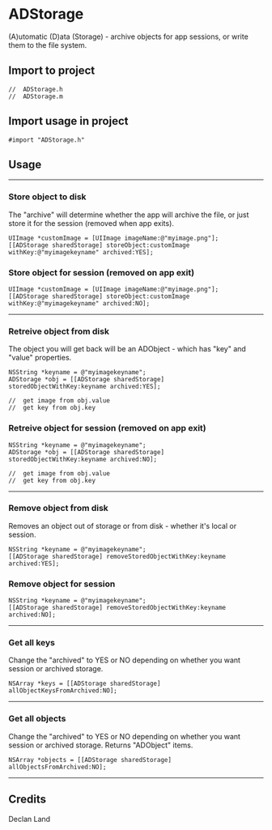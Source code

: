#   ADStorage

(A)utomatic (D)ata (Storage) - archive objects for app sessions, or write them to the file system.

##  Import to project
```objc
//  ADStorage.h
//  ADStorage.m
```

##  Import usage in project
```objc
#import "ADStorage.h"
```

##  Usage

<hr></hr>

### Store object to disk
The "archive" will determine whether the app will archive the file, or just store it for the session (removed when app exits).
```objc
UIImage *customImage = [UIImage imageName:@"myimage.png"];
[[ADStorage sharedStorage] storeObject:customImage withKey:@"myimagekeyname" archived:YES];
```
### Store object for session (removed on app exit)
```objc
UIImage *customImage = [UIImage imageName:@"myimage.png"];
[[ADStorage sharedStorage] storeObject:customImage withKey:@"myimagekeyname" archived:NO];
```
<hr></hr>

### Retreive object from disk
The object you will get back will be an ADObject - which has "key" and "value" properties.
```objc
NSString *keyname = @"myimagekeyname";
ADStorage *obj = [[ADStorage sharedStorage] storedObjectWithKey:keyname archived:YES];

//  get image from obj.value
//  get key from obj.key
```

### Retreive object for session (removed on app exit)
```objc
NSString *keyname = @"myimagekeyname";
ADStorage *obj = [[ADStorage sharedStorage] storedObjectWithKey:keyname archived:NO];

//  get image from obj.value
//  get key from obj.key
```

<hr></hr>

### Remove object from disk
Removes an object out of storage or from disk - whether it's local or session.
```objc
NSString *keyname = @"myimagekeyname";
[[ADStorage sharedStorage] removeStoredObjectWithKey:keyname archived:YES];
```

### Remove object for session
```objc
NSString *keyname = @"myimagekeyname";
[[ADStorage sharedStorage] removeStoredObjectWithKey:keyname archived:NO];
```

<hr></hr>

### Get all keys
Change the "archived" to YES or NO depending on whether you want session or archived storage.
```objc
NSArray *keys = [[ADStorage sharedStorage] allObjectKeysFromArchived:NO];
```

<hr></hr>

### Get all objects
Change the "archived" to YES or NO depending on whether you want session or archived storage. Returns "ADObject" items.
```objc
NSArray *objects = [[ADStorage sharedStorage] allObjectsFromArchived:NO];
```

<hr></hr>

##  Credits
Declan Land


